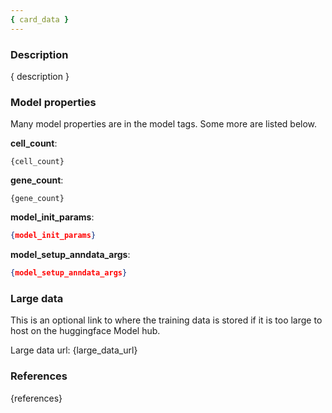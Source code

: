```yaml
---
{ card_data }
---
```


### Description

{ description }

### Model properties

Many model properties are in the model tags. Some more are listed below.

**cell_count**:

```
{cell_count}
```

**gene_count**:

```
{gene_count}
```

**model_init_params**:

```json
{model_init_params}
```

**model_setup_anndata_args**:

```json
{model_setup_anndata_args}
```

### Large data

This is an optional link to where the training data is stored if it is too large
to host on the huggingface Model hub.

<!-- This field is required for models that haven't been minified by converting to latent
mode. See the scvi-tools documentation for more details. -->

Large data url: {large_data_url}

### References

{references}
